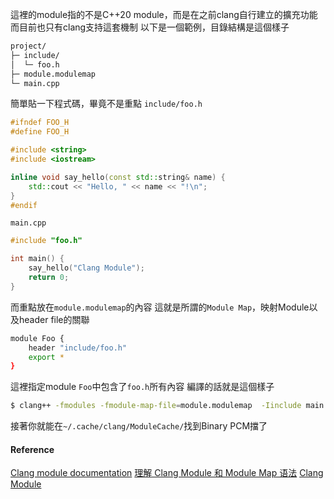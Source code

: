 這裡的module指的不是C++20 module，而是在之前clang自行建立的擴充功能
而目前也只有clang支持這套機制
以下是一個範例，目錄結構是這個樣子
``` bash
project/
├─ include/
│  └─ foo.h
├─ module.modulemap
└─ main.cpp
```
簡單貼一下程式碼，畢竟不是重點
`include/foo.h`
``` cpp
#ifndef FOO_H
#define FOO_H

#include <string>
#include <iostream>

inline void say_hello(const std::string& name) {
    std::cout << "Hello, " << name << "!\n";
}
#endif
```
`main.cpp`
``` cpp
#include "foo.h"

int main() {
    say_hello("Clang Module");
    return 0;
}
```
而重點放在`module.modulemap`的內容
這就是所謂的`Module Map`，映射Module以及header file的關聯
``` bash
module Foo {
    header "include/foo.h"
    export *
}
```
這裡指定module `Foo`中包含了`foo.h`所有內容
編譯的話就是這個樣子
``` bash
$ clang++ -fmodules -fmodule-map-file=module.modulemap  -Iinclude main.cpp -o main
```
接著你就能在`~/.cache/clang/ModuleCache/`找到Binary PCM擋了

#### Reference
 [Clang  module documentation](https://clang.llvm.org/docs/Modules.html)
 [理解 Clang Module 和 Module Map 语法](https://zhuanlan.zhihu.com/p/602783297)
 [Clang Module](https://chuquan.me/2021/02/11/clang-module/)
